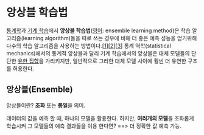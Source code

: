 # 앙상블 학습법

[통계학](https://ko.wikipedia.org/wiki/통계학)과 [기계 학습](https://ko.wikipedia.org/wiki/기계_학습)에서 **앙상블 학습법**([영어](https://ko.wikipedia.org/wiki/영어): ensemble learning method)은 학습 알고리즘(learning algorithm)들을 따로 쓰는 경우에 비해 더 좋은 예측 성능을 얻기위해 다수의 학습 알고리즘을 사용하는 방법이다.[[1\]](https://ko.wikipedia.org/wiki/앙상블_학습법#cite_note-1)[[2\]](https://ko.wikipedia.org/wiki/앙상블_학습법#cite_note-2)[[3\]](https://ko.wikipedia.org/wiki/앙상블_학습법#cite_note-Rokach2010-3) 통계 역학(statistical mechanics)에서의 통계적 앙상블과 달리 기계 학습에서의 앙상블은 대체 모델들의 단단한 [유한 집합](https://ko.wikipedia.org/wiki/유한_집합)을 가리키지만, 일반적으로 그러한 대체 모델 사이에 훨씬 더 유연한 구조를 허용한다.



## 앙상블(Ensemble)

앙상블이란? **조화** 또는 **통일**을 의미.

데이터의 값을 예측 할 때, 하나의 모델을 활용한다. 하지만, **여러개의 모델**을 조화롭게 학습시켜 그 모델들의 예측 결과들을 이용 한다면? ==> 더 정확한 값 예측 가능.